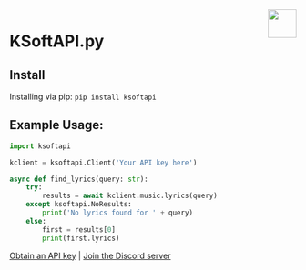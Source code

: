 <img align="right" src="https://cdn.ksoft.si/images/Logo1024-W.png" height="50" width="50">

# KSoftAPI.py

## Install
Installing via pip: `pip install ksoftapi`

## Example Usage:
```python
import ksoftapi

kclient = ksoftapi.Client('Your API key here')

async def find_lyrics(query: str):
    try:
        results = await kclient.music.lyrics(query)
    except ksoftapi.NoResults:
        print('No lyrics found for ' + query)
    else:
        first = results[0]
        print(first.lyrics)
```

[Obtain an API key](https://api.ksoft.si/) | [Join the Discord server](https://discordapp.com/invite/gRB2mNh)

